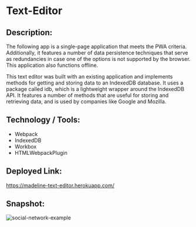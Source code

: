 # Text-Editor

## Description:

The following app is a single-page application that meets the PWA criteria. Additionally, it features a number of data persistence techniques that serve as redundancies in case one of the options is not supported by the browser. This application also functions offline.

This text editor was built with an existing application and implements methods for getting and storing data to an IndexedDB database. It uses a package called idb, which is a lightweight wrapper around the IndexedDB API. It features a number of methods that are useful for storing and retrieving data, and is used by companies like Google and Mozilla.


## Technology / Tools:

- Webpack
- IndexedDB
- Workbox
- HTMLWebpackPlugin


## Deployed Link:

https://madeline-text-editor.herokuapp.com/

## Snapshot:

![social-network-example](https://user-images.githubusercontent.com/108437661/206061806-ebe83e8f-8f81-4b6a-b624-f17ed4bf2952.png)

